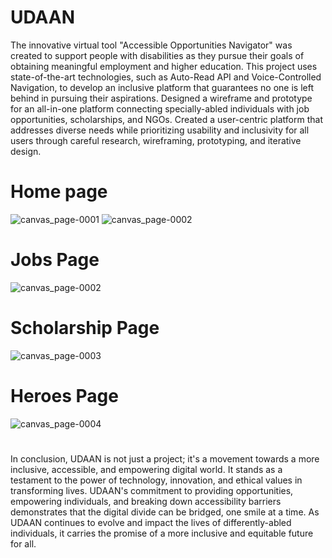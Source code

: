 # UDAAN
The innovative virtual tool "Accessible Opportunities Navigator" 
was created to support people with disabilities as they pursue their 
goals of obtaining meaningful employment and higher education. 
This project uses state-of-the-art technologies, such as Auto-Read 
API and Voice-Controlled Navigation, to develop an inclusive 
platform that guarantees no one is left behind in pursuing their 
aspirations.
Designed a wireframe and prototype for an all-in-one platform connecting specially-abled individuals with job opportunities, scholarships, and NGOs.
Created a user-centric platform that addresses diverse needs while prioritizing usability and inclusivity for all users through careful research, wireframing, prototyping, and iterative design.
# Home page
![canvas_page-0001](https://github.com/rixhi002/UDAAN-UI/assets/94241513/b8071456-59cd-4fdd-bf40-e1f58c0d90fb)
![canvas_page-0002](https://github.com/rixhi002/UDAAN-UI/assets/94241513/29e1ecdf-e96e-4e29-8fea-2453887613c6)
# Jobs Page
![canvas_page-0002](https://github.com/rixhi002/UDAAN-UI/assets/94241513/3aa1ede8-e31a-4bd1-9a2b-0143791e5ee7)
# Scholarship Page
![canvas_page-0003](https://github.com/rixhi002/UDAAN-UI/assets/94241513/8585d246-0c74-460b-aa89-a5b3d1d47ebf)
# Heroes Page
![canvas_page-0004](https://github.com/rixhi002/UDAAN-UI/assets/94241513/533f5d21-600d-4e84-8902-16010cdb5ddd)
#
In conclusion, UDAAN is not just a project; it's 
a movement towards a more inclusive, 
accessible, and empowering digital world. It 
stands as a testament to the power of technology, 
innovation, and ethical values in transforming 
lives. UDAAN's commitment to providing 
opportunities, empowering individuals, and 
breaking down accessibility barriers 
demonstrates that the digital divide can be 
bridged, one smile at a time. As UDAAN 
continues to evolve and impact the lives of 
differently-abled individuals, it carries the 
promise of a more inclusive and equitable future 
for all. 
